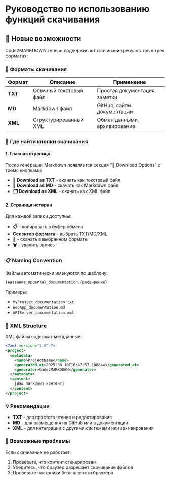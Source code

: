 # Руководство по использованию функций скачивания

## 🚀 Новые возможности

Code2MARKDOWN теперь поддерживает скачивание результатов в трех форматах:

### 📄 Форматы скачивания

| Формат | Описание | Применение |
|--------|----------|------------|
| **TXT** | Обычный текстовый файл | Простая документация, заметки |
| **MD** | Markdown файл | GitHub, сайты документации |
| **XML** | Структурированный XML | Обмен данными, архивирование |

### 🎯 Где найти кнопки скачивания

#### 1. Главная страница
После генерации Markdown появляется секция "💾 Download Options" с тремя кнопками:
- **📄 Download as TXT** - скачать как текстовый файл
- **📝 Download as MD** - скачать как Markdown файл  
- **🗂️ Download as XML** - скачать как XML файл

#### 2. Страница истории
Для каждой записи доступны:
- **📋** - копировать в буфер обмена
- **Селектор формата** - выбрать TXT/MD/XML
- **💾** - скачать в выбранном формате
- **🗑️** - удалить запись

### 📋 Naming Convention

Файлы автоматически именуются по шаблону:
```
{название_проекта}_documentation.{расширение}
```

Примеры:
- `MyProject_documentation.txt`
- `WebApp_documentation.md`
- `APIServer_documentation.xml`

### 🔧 XML Structure

XML файлы содержат метаданные:

```xml
<?xml version="1.0" ?>
<project>
  <metadata>
    <name>ProjectName</name>
    <generated_at>2025-06-10T16:47:57.108844</generated_at>
    <generator>Code2MARKDOWN</generator>
  </metadata>
  <content>
    [Ваш markdown контент]
  </content>
</project>
```

### 💡 Рекомендации

- **TXT** - для простого чтения и редактирования
- **MD** - для размещения на GitHub или в документации
- **XML** - для интеграции с другими системами или архивирования

### 🐛 Возможные проблемы

Если скачивание не работает:
1. Проверьте, что контент сгенерирован
2. Убедитесь, что браузер разрешает скачивание файлов
3. Проверьте настройки безопасности браузера
